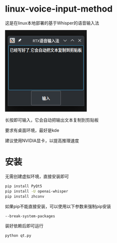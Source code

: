 # linux-voice-input-method

这是在linux本地部署的基于Whisper的语音输入法

![Demo webpage](demo.png)

长按即可输入，它会自动把输出文本复制到剪贴板

要求有桌面环境，最好是kde

建议使用NVIDIA显卡，以提高推理速度

# 安装
无需创建虚拟环境，直接安装即可
```sh
pip install PyQt5
pip install -U openai-whisper
pip install zhconv
```
如果pip不能直接安装，可以使用以下参数来强制pip安装
```sh
--break-system-packages
```
装好依赖后即可运行
```sh
python qt.py
```
 

